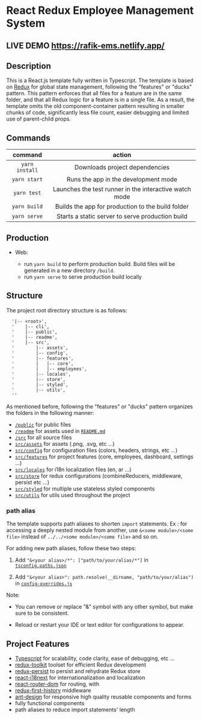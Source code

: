 # React Redux Employee Management System

## LIVE DEMO https://rafik-ems.netlify.app/

## Description

This is a React.js template fully written in Typescript. The template is based on [Redux](https://redux.js.org/) for global state management, following the "features" or "ducks" pattern. This pattern enforces that all files for a feature are in the same folder, and that all Redux logic for a feature is in a single file. As a result, the template omits the old component-container pattern resulting in smaller chunks of code, significantly less file count, easier debugging and limited use of parent-child props.

## Commands

|    command     |                         action                         |
| :------------: | :----------------------------------------------------: |
| `yarn install` |             Downloads project dependencies             |
|  `yarn start`  |          Runs the app in the development mode          |
|  `yarn test`   | Launches the test runner in the interactive watch mode |
|  `yarn build`  |   Builds the app for production to the build folder    |
|  `yarn serve`  |    Starts a static server to serve production build    |

## Production

- Web:

  - run `yarn build` to perform production build. Build files will be generated in a new directory `/build`.
  - run `yarn serve` to serve production build locally

## Structure

The project root directory structure is as follows:

```
  '|-- <root>',
  '    |-- cli',
  '    |-- public',
  '    |-- readme',
  '    |-- src',
  '        |-- assets',
  '        |-- config',
  '        |-- features',
  '        |   |-- core',
  '        |   |-- employees',
  '        |-- locales',
  '        |-- store',
  '        |-- styled',
  '        |-- utils',
  ''
```

As mentioned before, following the "features" or "ducks" pattern organizes the folders in the following manner:

- [`/public`](public) for public files
- [`/readme`](readme) for assets used in [`README.md`](README.md)
- [`/src`](src) for all source files
- [`src/assets`](src/assets) for assets (.png, .svg, etc ...)
- [`src/config`](src/config) for configuration files (colors, headers, strings, etc ...)
- [`src/features`](src/features) for project features (core, employees, dashboard, settings ...)
- [`src/locales`](src/locales) for i18n localization files (en, ar ...)
- [`src/store`](src/store) for redux configurations (combineReducers, middleware, persist etc ...)
- [`src/styled`](src/styled) for multiple use stateless styled components
- [`src/utils`](src/utils) for utils used throughout the project

### path alias

The template supports path aliases to shorten `import` statements. Ex : for accessing a deeply nested module from another, use `&<some module>/<some file>` instead of `../../<some module>/<some file>` and so on.

For adding new path aliases, follow these two steps:

1. Add `"&<your alias>/*": ["path/to/your/alias/*"]` in [`tsconfig.paths.json`](tsconfig.paths.json)

2. Add `"&<your alias>": path.resolve(__dirname, "path/to/your/alias")` in [`config-overrides.js`](config-overrides.js)

Note:

- You can remove or replace "&" symbol with any other symbol, but make sure to be consistent.

- Reload or restart your IDE or text editor for configurations to appear.

## Project Features

- [Typescript](https://www.typescriptlang.org/) for scalability, code clarity, ease of debugging, etc ...
- [redux-toolkit](https://redux-toolkit.js.org/) toolset for efficient Redux development
- [redux-persist](https://github.com/rt2zz/redux-persist) to persist and rehydrate Redux store
- [react-i18next](https://react.i18next.com/) for internationalization and localization
- [react-router-dom](https://reactrouter.com/web/guides/quick-start) for routing, with
- [redux-first-history](https://github.com/salvoravida/redux-first-history) middleware
- [ant-design](https://ant.design/) for responsive high quality reusable components and forms
- fully functional components
- path aliases to reduce import statements' length
